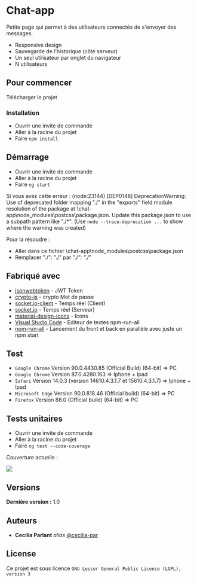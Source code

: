 # Chat-app

Petite page qui permet à des utilisateurs connectés de s'envoyer des messages.

- Responsive design
- Sauvegarde de l'historique (côté serveur)
- Un seul utilisateur par onglet du navigateur
- N utilisateurs

## Pour commencer

Télécharger le projet

### Installation

- Ouvrir une invite de commande
- Aller à la racine du projet
- Faire `npm install`

## Démarrage

- Ouvrir une invite de commande
- Aller à la racine du projet
- Faire `ng start`

Si vous avez cette erreur :
(node:23144) [DEP0148] DeprecationWarning: Use of deprecated folder mapping "./" in the "exports" field module resolution of the package at \chat-app\node_modules\postcss\package.json.
Update this package.json to use a subpath pattern like "./\*".
(Use `node --trace-deprecation ...` to show where the warning was created)

Pour la résoudre :

- Aller dans ce fichier \chat-app\node_modules\postcss\package.json
- Remplacer "./": "./" par "./_": "./_"

## Fabriqué avec

- [jsonwebtoken](https://www.npmjs.com/package/jsonwebtoken) - JWT Token
- [crypto-js](https://www.npmjs.com/package/crypto-js) - crypto Mot de passe
- [socket.io-client](https://socket.io/docs/v3/client-api/index.html) - Temps réel (Client)
- [socket.io](https://socket.io/) - Temps réel (Serveur)
- [material-design-icons](https://materialdesignicons.com/) - Icons
- [Visual Studio Code](https://code.visualstudio.com/download) - Editeur de textes npm-run-all
- [npm-run-all](https://www.npmjs.com/package/npm-run-all) - Lancement du front et back en parallèle avec juste un npm start

## Test

- `Google Chrome` Version 90.0.4430.85 (Official Build) (64-bit) => PC
- `Google Chrome` Version 87.0.4280.163 => Iphone + Ipad
- `Safari` Version 14.0.3 (version 14610.4.3.1.7 et 15610.4.3.1.7) => Iphone + Ipad
- `Microsoft Edge` Version 90.0.818.46 (Official build) (64-bit) => PC
- `Firefox` Version 88.0 (Official build) (64-bit) => PC

## Tests unitaires

- Ouvrir une invite de commande
- Aller à la racine du projet
- Faire `ng test --code-coverage`

Couverture actuelle :

![](images/coverage.png)

## Versions

**Dernière version :** 1.0

## Auteurs

- **Cecilia Parlant** _alias_ [@cecilia-par](https://github.com/cecilia-par)

## License

Ce projet est sous licence `GNU Lesser General Public License (LGPL), version 3`

